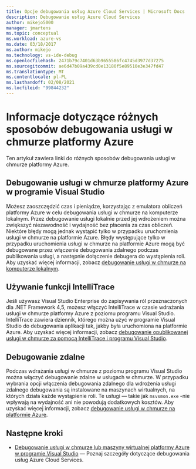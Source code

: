 ```yaml
---
title: Opcje debugowania usług Azure Cloud Services | Microsoft Docs
description: Debugowanie usług Azure Cloud Services
author: mikejo5000
manager: jmartens
ms.topic: conceptual
ms.workload: azure-vs
ms.date: 03/18/2017
ms.author: mikejo
ms.technology: vs-ide-debug
ms.openlocfilehash: 2471b79c7401d63b9655586fc4745d3977d37275
ms.sourcegitcommit: ae6d47b09a439cd0e13180f5e89510e3e347fd47
ms.translationtype: MT
ms.contentlocale: pl-PL
ms.lasthandoff: 02/08/2021
ms.locfileid: "99844232"
---
```

# <a name="learn-the-various-ways-to-debug-an-azure-cloud-service"></a>Informacje dotyczące różnych sposobów debugowania usługi w chmurze platformy Azure
Ten artykuł zawiera linki do różnych sposobów debugowania usługi w chmurze platformy Azure.

## <a name="debugging-an-azure-cloud-service-in-visual-studio"></a>Debugowanie usługi w chmurze platformy Azure w programie Visual Studio
Możesz zaoszczędzić czas i pieniądze, korzystając z emulatora obliczeń platformy Azure w celu debugowania usługi w chmurze na komputerze lokalnym. Przez debugowanie usługi lokalnie przed jej wdrożeniem można zwiększyć niezawodność i wydajność bez płacenia za czas obliczeń. Niektóre błędy mogą jednak wystąpić tylko w przypadku uruchomienia usługi w chmurze na platformie Azure. Błędy występujące tylko w przypadku uruchomienia usługi w chmurze na platformie Azure mogą być debugowane przez włączenie debugowania zdalnego podczas publikowania usługi, a następnie dołączenie debugera do wystąpienia roli. Aby uzyskać więcej informacji, zobacz [debugowanie usługi w chmurze na komputerze lokalnym](vs-azure-tools-debug-cloud-services-virtual-machines.md#debug-your-cloud-service-on-your-local-computer).

## <a name="using-intellitrace"></a>Używanie funkcji IntelliTrace
Jeśli używasz Visual Studio Enterprise do zapisywania ról przeznaczonych dla .NET Framework 4,5, możesz włączyć IntelliTrace w czasie wdrażania usługi w chmurze platformy Azure z poziomu programu Visual Studio. IntelliTrace zawiera dziennik, którego można użyć w programie Visual Studio do debugowania aplikacji tak, jakby była uruchomiona na platformie Azure. Aby uzyskać więcej informacji, zobacz [debugowanie opublikowanej usługi w chmurze za pomocą IntelliTrace i programu Visual Studio](vs-azure-tools-intellitrace-debug-published-cloud-services.md).

## <a name="remote-debugging"></a>Debugowanie zdalne
Podczas wdrażania usługi w chmurze z poziomu programu Visual Studio można włączyć debugowanie zdalne w usługach w chmurze. W przypadku wybrania opcji włączenia debugowania zdalnego dla wdrożenia usługi zdalnego debugowania są instalowane na maszynach wirtualnych, na których działa każde wystąpienie roli. Te usługi — takie jak `msvsmon.exe` -nie wpływają na wydajność ani nie powodują dodatkowych kosztów. Aby uzyskać więcej informacji, zobacz [debugowanie usługi w chmurze na platformie Azure](vs-azure-tools-debug-cloud-services-virtual-machines.md#debug-a-cloud-service-in-azure).

## <a name="next-steps"></a>Następne kroki
- [Debugowanie usługi w chmurze lub maszyny wirtualnej platformy Azure w programie Visual Studio](./vs-azure-tools-debug-cloud-services-virtual-machines.md) — Poznaj szczegóły dotyczące debugowania usług Azure Cloud Services.
